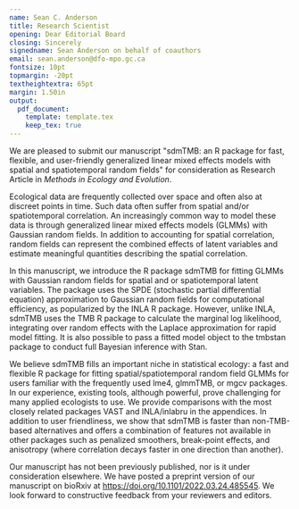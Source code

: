 ```yaml
---
name: Sean C. Anderson
title: Research Scientist
opening: Dear Editorial Board
closing: Sincerely
signedname: Sean Anderson on behalf of coauthors
email: sean.anderson@dfo-mpo.gc.ca
fontsize: 10pt
topmargin: -20pt
textheightextra: 65pt
margin: 1.50in
output:
  pdf_document:
    template: template.tex
    keep_tex: true
---
```


We are pleased to submit our manuscript "sdmTMB: an R package for fast, flexible, and user-friendly generalized linear mixed effects models with spatial and spatiotemporal random fields" for consideration as Research Article in *Methods in Ecology and Evolution*.

Ecological data are frequently collected over space and often also at discreet points in time.
Such data often suffer from spatial and/or spatiotemporal correlation.
An increasingly common way to model these data is through generalized linear mixed effects models (GLMMs) with Gaussian random fields.
In addition to accounting for spatial correlation, random fields can represent the combined effects of latent variables and estimate meaningful quantities describing the spatial correlation.

In this manuscript, we introduce the R package sdmTMB for fitting GLMMs with Gaussian random fields for spatial and or spatiotemporal latent variables.
The package uses the SPDE (stochastic partial differential equation) approximation to Gaussian random fields for computational efficiency, as popularized by the INLA R package.
However, unlike INLA, sdmTMB uses the TMB R package to calculate the marginal log likelihood, integrating over random effects with the Laplace approximation for rapid model fitting.
It is also possible to pass a fitted model object to the tmbstan package to conduct full Bayesian inference with Stan.

We believe sdmTMB fills an important niche in statistical ecology: a fast and flexible R package for fitting spatial/spatiotemporal random field GLMMs for users familiar with the frequently used lme4, glmmTMB, or mgcv packages.
In our experience, existing tools, although powerful, prove challenging for many applied ecologists to use.
We provide comparisons with the most closely related packages VAST and INLA/inlabru in the appendices.
In addition to user friendliness, we show that sdmTMB is faster than non-TMB-based alternatives and offers a combination of features not available in other packages such as penalized smoothers, break-point effects, and anisotropy (where correlation decays faster in one direction than another).

Our manuscript has not been previously published, nor is it under consideration elsewhere.
We have posted a preprint version of our manuscript on bioRxiv at <https://doi.org/10.1101/2022.03.24.485545>.
We look forward to constructive feedback from your reviewers and editors.
